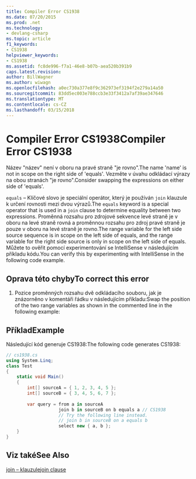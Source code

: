 ```yaml
---
title: Compiler Error CS1938
ms.date: 07/20/2015
ms.prod: .net
ms.technology:
- devlang-csharp
ms.topic: article
f1_keywords:
- CS1938
helpviewer_keywords:
- CS1938
ms.assetid: fc8de996-f7a1-46e8-b07b-aea520b391b9
caps.latest.revision: 
author: BillWagner
ms.author: wiwagn
ms.openlocfilehash: a0ec730a377e8f9c362973ef3194f2e279a14a50
ms.sourcegitcommit: 83dd5ec003e788ccb3e33f3412a7af39ae347646
ms.translationtype: MT
ms.contentlocale: cs-CZ
ms.lasthandoff: 03/15/2018
---
```

# <a name="compiler-error-cs1938"></a><span data-ttu-id="5a974-102">Compiler Error CS1938</span><span class="sxs-lookup"><span data-stu-id="5a974-102">Compiler Error CS1938</span></span>
<span data-ttu-id="5a974-103">Název "název" není v oboru na pravé straně "je rovno".</span><span class="sxs-lookup"><span data-stu-id="5a974-103">The name 'name' is not in scope on the right side of 'equals'.</span></span> <span data-ttu-id="5a974-104">Vezměte v úvahu odkládací výrazy na obou stranách "je rovno".</span><span class="sxs-lookup"><span data-stu-id="5a974-104">Consider swapping the expressions on either side of 'equals'.</span></span>  
  
 <span data-ttu-id="5a974-105">`equals` – Klíčové slovo je speciální operátor, který je používán `join` klauzule k určení rovnosti mezi dvou výrazů.</span><span class="sxs-lookup"><span data-stu-id="5a974-105">The `equals` keyword is a special operator that is used in a `join` clause to determine equality between two expressions.</span></span> <span data-ttu-id="5a974-106">Proměnná rozsahu pro zdrojové sekvence levé straně je v oboru na levé straně rovná a proměnnou rozsahu pro zdroj pravé straně je pouze v oboru na levé straně je rovno.</span><span class="sxs-lookup"><span data-stu-id="5a974-106">The range variable for the left side source sequence is in scope on the left side of equals, and the range variable for the right side source is only in scope on the left side of equals.</span></span> <span data-ttu-id="5a974-107">Můžete to ověřit pomocí experimentování se IntelliSense v následujícím příkladu kódu.</span><span class="sxs-lookup"><span data-stu-id="5a974-107">You can verify this by experimenting with IntelliSense in the following code example.</span></span>  
  
## <a name="to-correct-this-error"></a><span data-ttu-id="5a974-108">Oprava této chyby</span><span class="sxs-lookup"><span data-stu-id="5a974-108">To correct this error</span></span>  
  
1.  <span data-ttu-id="5a974-109">Pozice proměnných rozsahu dvě odkládacího souboru, jak je znázorněno v komentáři řádku v následujícím příkladu:</span><span class="sxs-lookup"><span data-stu-id="5a974-109">Swap the position of the two range variables as shown in the commented line in the following example:</span></span>  
  
## <a name="example"></a><span data-ttu-id="5a974-110">Příklad</span><span class="sxs-lookup"><span data-stu-id="5a974-110">Example</span></span>  
 <span data-ttu-id="5a974-111">Následující kód generuje CS1938:</span><span class="sxs-lookup"><span data-stu-id="5a974-111">The following code generates CS1938:</span></span>  
  
```csharp  
// cs1938.cs  
using System.Linq;  
class Test  
{  
    static void Main()  
    {  
        int[] sourceA = { 1, 2, 3, 4, 5 };  
        int[] sourceB = { 3, 4, 5, 6, 7 };  
  
        var query = from a in sourceA  
                    join b in sourceB on b equals a // CS1938  
                    // Try the following line instead.  
                    // join b in sourceB on a equals b  
                    select new { a, b };  
    }  
}  
```  
  
## <a name="see-also"></a><span data-ttu-id="5a974-112">Viz také</span><span class="sxs-lookup"><span data-stu-id="5a974-112">See Also</span></span>  
 [<span data-ttu-id="5a974-113">join – klauzule</span><span class="sxs-lookup"><span data-stu-id="5a974-113">join clause</span></span>](../../csharp/language-reference/keywords/join-clause.md)

